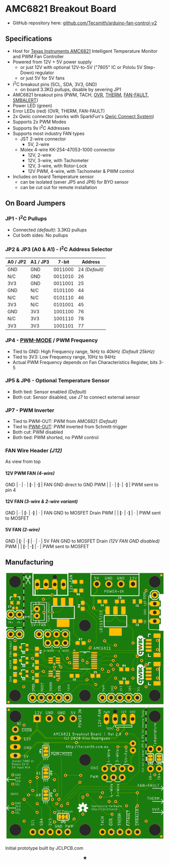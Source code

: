 AMC6821 Breakout Board
======================

- GitHub repository here: [github.com/Tecsmith/arduino-fan-control-v2](https://github.com/Tecsmith/arduino-fan-control-v2)

Specifications
--------------

- Host for [Texas Instruments AMC6821](https://www.ti.com/lit/gpn/amc6821) Intelligent Temperature Monitor and PWM Fan Controller
- Powered from 12V + 5V power supply
  * or just 12V with optional 12V-to-5V ("7805" IC or Pololu 5V Step-Down) regulator
  * or just 5V for 5V fans
- I<sup>2</sup>C breakout pins (SCL, SDA, 3V3, GND)
  * on board 3.3KΩ pullups, disable by severing JP1
- AMC6821 breakout pins (PWM, TACH, <u>OVR</u>, <u>THERM</u>, <u>FAN-FAULT</u>, <u>SMBALERT</u>)
- Power LED (green)
- Error LEDs (red) (OVR, THERM, FAN-FAULT)
- 2x Qwiic connector (works with SparkFun's [Qwiic Connect System](https://www.sparkfun.com/qwiic))
- Supports 2x PWM Modes
- Supports 9x I<sup>2</sup>C Addresses
- Supports most industry FAN types
  - JST 2-wire connector
    * 5V, 2-wire
  - Molex 4-wire KK-254-47053-1000 connector
    * 12V, 2-wire
    * 12V, 3-wire, with Tachometer
    * 12V, 3-wire, with Rotor-Lock
    * 12V PWM, 4-wire, with Tachometer & PWM control
- Includes on board Temperature sensor
  * can be isolated (sever JP5 and JP6) for BYO sensor
  * can be cut out for remote installation

On Board Jumpers
----------------

### JP1 - I<sup>2</sup>C Pullups
- Connected _(default)_: 3.3KΩ pullups
- Cut both sides: No pullups

### JP2 & JP3 (A0 & A1) - I<sup>2</sup>C Address Selector

A0 / JP2 | A1 / JP3 | 7-bit | Address
---|---|---|---
GND | GND | 0011000 | 24 _(Default)_
N/C | GND | 0011010 | 26
3V3 | GND | 0011001 | 25
GND | N/C | 0101100 | 44
N/C | N/C | 0101110 | 46
3V3 | N/C | 0101001 | 45
GND | 3V3 | 1001100 | 76
N/C | 3V3 | 1001110 | 78
3V3 | 3V3 | 1001101 | 77

### JP4 - <u>PWM-MODE</u> / PWM Frequency

- Tied to GND: High Frequency range, 1kHz to 40kHz _(Default 25kHz)_
- Tied to 3V3: Low Frequency range, 10Hz to 94Hz
- Actual PWM Frequency depends on Fan Characteristics Register, bits 3-5

### JP5 & JP6 - Optional Temperature Sensor

- Both tied: Sensor enabled _(Default)_
- Both cut: Sensor disabled, use J7 to connect external sensor

### JP7 - PWM Inverter

- Tied to PWM-OUT: PWM from AMC6821 _(Default)_
- Tied to <u>PWM-OUT</u>: PWM inverted from Schmitt-trigger
- Both cut: PWM disabled
- Both tied: PWM shorted, no PWM control

### FAN Wire Header _(J12)_

As view from top

#### 12V PWM FAN _(4-wire)_

GND | &middot; | &middot; | **[&middot;** | **&middot;]** | FAN GND direct to GND
PWM | | &middot; | **[&middot;** | **&middot;]** | PWM sent to pin 4

#### 12V FAN _(3-wire & 2-wire variant)_

GND | &middot; | **[&middot;** | **&middot;]** | &middot; | FAN GND to MOSFET Drain
PWM | | **[&middot;** | **&middot;]** | &middot; | PWM sent to MOSFET

#### 5V FAN _(2-wire)_

GND | **[&middot;** | **&middot;]** | &middot; | &middot; | 5V FAN GND to MOSFET Drain _(12V FAN GND disabled)_
PWM | | **[&middot;** | **&middot;]** | &middot; | PWM sent to MOSFET



Manufacturing
-------------

![](img/amc6-top.png) ![](img/amc6-btm.png)

Initial prototype built by JCLPCB.com



<p align="center">★</p>
